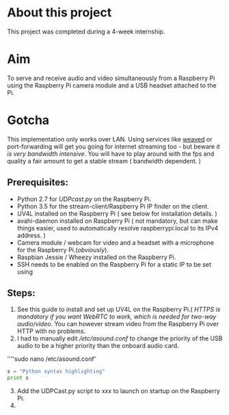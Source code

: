 # About this project

This project was completed during a 4-week internship. 

# Aim

To serve and receive audio and video simultaneously from a Raspberry Pi using the Raspberry Pi camera module and a USB headset attached to the Pi.

# Gotcha

This implementation only works over LAN. Using services like [weaved](https://www.weaved.com/) or port-forwarding will get you going for internet streaming too - but beware *it is very bandwidth intensive*. You will have to play around with the fps and quality a fair amount to get a stable stream ( bandwidth dependent. )

## Prerequisites:
  * Python 2.7 for *UDPcast.py* on the Raspberry Pi.
  * Python 3.5 for the stream-client/Raspberry Pi IP finder on the client.
  * UV4L installed on the Raspberry Pi ( see below for installation details. )
  * avahi-daemon installed on Raspberry Pi ( not mandatory, but can make things easier, used to automatically resolve raspberrypi.local to its IPv4 address. )
  * Camera module / webcam for video and a headset with a microphone for the Raspberry Pi.(*obviously*).
  * Raspbian Jessie / Wheezy installed on the Raspberry Pi.
  * SSH needs to be enabled on the Raspberry Pi for a static IP to be set using 

## Steps:
  1. See this guide to install and set up UV4L on the Raspberry Pi.( *HTTPS is mandatory if you want WebRTC to work, which is needed for two-way audio/video.* You can however stream video from the Raspberry Pi over HTTP with no problems. 
  2. I had to manually edit */etc/asound.conf* to change the priority of the USB audio to be a higher priority than the onboard audio card.
   
   ''''sudo nano /etc/asound.conf'
   ```python
   s = "Python syntax highlighting"
   print s
   ```
  3. Add the UDPCast.py script to xxx to launch on startup on the Raspberry Pi.
  4. 
